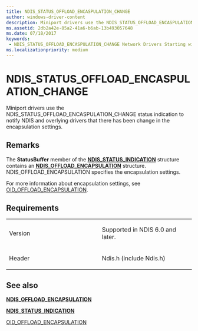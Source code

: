 ```yaml
---
title: NDIS_STATUS_OFFLOAD_ENCASPULATION_CHANGE
author: windows-driver-content
description: Miniport drivers use the NDIS_STATUS_OFFLOAD_ENCASPULATION_CHANGE status indication to notify NDIS and overlying drivers that there has been change in the encapsulation settings.
ms.assetid: 2db2a42e-85a2-41a6-b6ab-13b493057648
ms.date: 07/18/2017
keywords:
 - NDIS_STATUS_OFFLOAD_ENCASPULATION_CHANGE Network Drivers Starting with Windows Vista
ms.localizationpriority: medium
---
```


# NDIS\_STATUS\_OFFLOAD\_ENCASPULATION\_CHANGE


Miniport drivers use the NDIS\_STATUS\_OFFLOAD\_ENCASPULATION\_CHANGE status indication to notify NDIS and overlying drivers that there has been change in the encapsulation settings.

Remarks
-------

The **StatusBuffer** member of the [**NDIS\_STATUS\_INDICATION**](https://msdn.microsoft.com/library/windows/hardware/ff567373) structure contains an [**NDIS\_OFFLOAD\_ENCAPSULATION**](https://msdn.microsoft.com/library/windows/hardware/ff566702) structure. NDIS\_OFFLOAD\_ENCAPSULATION specifies the encapsulation settings.

For more information about encapsulation settings, see [OID\_OFFLOAD\_ENCAPSULATION](https://msdn.microsoft.com/library/windows/hardware/ff569762).

Requirements
------------

<table>
<colgroup>
<col width="50%" />
<col width="50%" />
</colgroup>
<tbody>
<tr class="odd">
<td><p>Version</p></td>
<td><p>Supported in NDIS 6.0 and later.</p></td>
</tr>
<tr class="even">
<td><p>Header</p></td>
<td>Ndis.h (include Ndis.h)</td>
</tr>
</tbody>
</table>

## See also


[**NDIS\_OFFLOAD\_ENCAPSULATION**](https://msdn.microsoft.com/library/windows/hardware/ff566702)

[**NDIS\_STATUS\_INDICATION**](https://msdn.microsoft.com/library/windows/hardware/ff567373)

[OID\_OFFLOAD\_ENCAPSULATION](https://msdn.microsoft.com/library/windows/hardware/ff569762)

 

 




